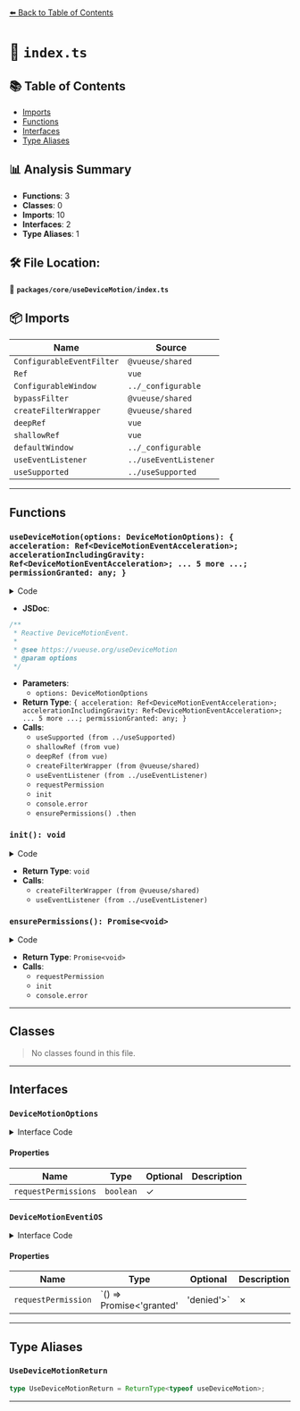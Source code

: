 [⬅️ Back to Table of Contents](../../../index.md)

# 📄 `index.ts`

## 📚 Table of Contents

- [Imports](#imports)
- [Functions](#functions)
- [Interfaces](#interfaces)
- [Type Aliases](#type-aliases)

## 📊 Analysis Summary

- **Functions**: 3
- **Classes**: 0
- **Imports**: 10
- **Interfaces**: 2
- **Type Aliases**: 1

## 🛠️ File Location:
📂 **`packages/core/useDeviceMotion/index.ts`**

## 📦 Imports

| Name | Source |
|------|--------|
| `ConfigurableEventFilter` | `@vueuse/shared` |
| `Ref` | `vue` |
| `ConfigurableWindow` | `../_configurable` |
| `bypassFilter` | `@vueuse/shared` |
| `createFilterWrapper` | `@vueuse/shared` |
| `deepRef` | `vue` |
| `shallowRef` | `vue` |
| `defaultWindow` | `../_configurable` |
| `useEventListener` | `../useEventListener` |
| `useSupported` | `../useSupported` |


---

## Functions

### `useDeviceMotion(options: DeviceMotionOptions): { acceleration: Ref<DeviceMotionEventAcceleration>; accelerationIncludingGravity: Ref<DeviceMotionEventAcceleration>; ... 5 more ...; permissionGranted: any; }`

<details><summary>Code</summary>

```ts
export function useDeviceMotion(options: DeviceMotionOptions = {}) {
  const {
    window = defaultWindow,
    requestPermissions = false,
    eventFilter = bypassFilter,
  } = options

  const isSupported = useSupported(() => typeof DeviceMotionEvent !== 'undefined')
  const requirePermissions = useSupported(() => isSupported.value && 'requestPermission' in DeviceMotionEvent && typeof DeviceMotionEvent.requestPermission === 'function')
  const permissionGranted = shallowRef(false)
  const acceleration: Ref<DeviceMotionEvent['acceleration']> = deepRef({ x: null, y: null, z: null })
  const rotationRate: Ref<DeviceMotionEvent['rotationRate']> = deepRef({ alpha: null, beta: null, gamma: null })
  const interval = shallowRef(0)
  const accelerationIncludingGravity: Ref<DeviceMotionEvent['accelerationIncludingGravity']> = deepRef({
    x: null,
    y: null,
    z: null,
  })

  function init() {
    if (window) {
      const onDeviceMotion = createFilterWrapper(
        eventFilter,
        (event: DeviceMotionEvent) => {
          acceleration.value = {
            x: event.acceleration?.x || null,
            y: event.acceleration?.y || null,
            z: event.acceleration?.z || null,
          }
          accelerationIncludingGravity.value = {
            x: event.accelerationIncludingGravity?.x || null,
            y: event.accelerationIncludingGravity?.y || null,
            z: event.accelerationIncludingGravity?.z || null,
          }
          rotationRate.value = {
            alpha: event.rotationRate?.alpha || null,
            beta: event.rotationRate?.beta || null,
            gamma: event.rotationRate?.gamma || null,
          }
          interval.value = event.interval
        },
      )

      useEventListener(window, 'devicemotion', onDeviceMotion, { passive: true })
    }
  }

  const ensurePermissions = async () => {
    if (!requirePermissions.value)
      permissionGranted.value = true

    if (permissionGranted.value)
      return
    if (requirePermissions.value) {
      const requestPermission = (DeviceMotionEvent as unknown as DeviceMotionEventiOS).requestPermission
      try {
        const response = await requestPermission()
        if (response === 'granted') {
          permissionGranted.value = true
          init()
        }
      }
      catch (error) {
        console.error(error)
      }
    }
  }

  if (isSupported.value) {
    if (requestPermissions && requirePermissions.value) {
      ensurePermissions()
        .then(() => init())
    }
    else {
      init()
    }
  }

  return {
    acceleration,
    accelerationIncludingGravity,
    rotationRate,
    interval,
    isSupported,
    requirePermissions,
    ensurePermissions,
    permissionGranted,
  }
}
```
</details>

- **JSDoc**:
```ts
/**
 * Reactive DeviceMotionEvent.
 *
 * @see https://vueuse.org/useDeviceMotion
 * @param options
 */
```

- **Parameters**:
  - `options: DeviceMotionOptions`
- **Return Type**: `{ acceleration: Ref<DeviceMotionEventAcceleration>; accelerationIncludingGravity: Ref<DeviceMotionEventAcceleration>; ... 5 more ...; permissionGranted: any; }`
- **Calls**:
  - `useSupported (from ../useSupported)`
  - `shallowRef (from vue)`
  - `deepRef (from vue)`
  - `createFilterWrapper (from @vueuse/shared)`
  - `useEventListener (from ../useEventListener)`
  - `requestPermission`
  - `init`
  - `console.error`
  - `ensurePermissions()
        .then`
### `init(): void`

<details><summary>Code</summary>

```ts
function init() {
    if (window) {
      const onDeviceMotion = createFilterWrapper(
        eventFilter,
        (event: DeviceMotionEvent) => {
          acceleration.value = {
            x: event.acceleration?.x || null,
            y: event.acceleration?.y || null,
            z: event.acceleration?.z || null,
          }
          accelerationIncludingGravity.value = {
            x: event.accelerationIncludingGravity?.x || null,
            y: event.accelerationIncludingGravity?.y || null,
            z: event.accelerationIncludingGravity?.z || null,
          }
          rotationRate.value = {
            alpha: event.rotationRate?.alpha || null,
            beta: event.rotationRate?.beta || null,
            gamma: event.rotationRate?.gamma || null,
          }
          interval.value = event.interval
        },
      )

      useEventListener(window, 'devicemotion', onDeviceMotion, { passive: true })
    }
  }
```
</details>

- **Return Type**: `void`
- **Calls**:
  - `createFilterWrapper (from @vueuse/shared)`
  - `useEventListener (from ../useEventListener)`
### `ensurePermissions(): Promise<void>`

<details><summary>Code</summary>

```ts
async () => {
    if (!requirePermissions.value)
      permissionGranted.value = true

    if (permissionGranted.value)
      return
    if (requirePermissions.value) {
      const requestPermission = (DeviceMotionEvent as unknown as DeviceMotionEventiOS).requestPermission
      try {
        const response = await requestPermission()
        if (response === 'granted') {
          permissionGranted.value = true
          init()
        }
      }
      catch (error) {
        console.error(error)
      }
    }
  }
```
</details>

- **Return Type**: `Promise<void>`
- **Calls**:
  - `requestPermission`
  - `init`
  - `console.error`

---

## Classes

> No classes found in this file.


---

## Interfaces

### `DeviceMotionOptions`

<details><summary>Interface Code</summary>

```ts
export interface DeviceMotionOptions extends ConfigurableWindow, ConfigurableEventFilter {
  /**
   * Request for permissions immediately if it's not granted,
   * otherwise label and deviceIds could be empty
   *
   * @default false
   */
  requestPermissions?: boolean
}
```
</details>

#### Properties

| Name | Type | Optional | Description |
|------|------|----------|-------------|
| `requestPermissions` | `boolean` | ✓ |  |

### `DeviceMotionEventiOS`

<details><summary>Interface Code</summary>

```ts
interface DeviceMotionEventiOS extends DeviceMotionOptions {
  requestPermission: () => Promise<'granted' | 'denied'>
}
```
</details>

#### Properties

| Name | Type | Optional | Description |
|------|------|----------|-------------|
| `requestPermission` | `() => Promise<'granted' | 'denied'>` | ✗ |  |


---

## Type Aliases

### `UseDeviceMotionReturn`

```ts
type UseDeviceMotionReturn = ReturnType<typeof useDeviceMotion>;
```


---